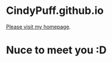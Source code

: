 # CindyPuff.github.io
[Please visit my homepage](https://cindypuff.github.io/).
# Nuce to meet you :D
